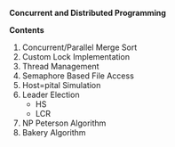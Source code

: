 **Concurrent and Distributed Programming**

**Contents**
1) Concurrent/Parallel Merge Sort
2) Custom Lock Implementation
3) Thread Management
4) Semaphore Based File Access
5) Host=pital Simulation
6) Leader Election
   - HS
   - LCR
7) NP Peterson Algorithm
8) Bakery Algorithm
